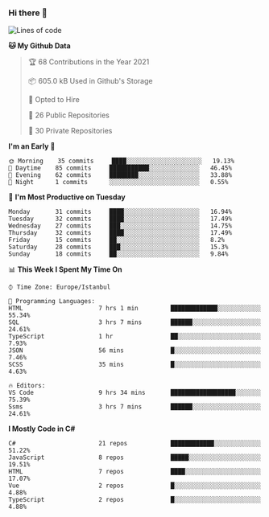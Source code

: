 ### Hi there 👋

<!--START_SECTION:waka-->
![Lines of code](https://img.shields.io/badge/From%20Hello%20World%20I%27ve%20Written-6.0%20million%20lines%20of%20code-blue)

**🐱 My Github Data** 

> 🏆 68 Contributions in the Year 2021
 > 
> 📦 605.0 kB Used in Github's Storage 
 > 
> 💼 Opted to Hire
 > 
> 📜 26 Public Repositories 
 > 
> 🔑 30 Private Repositories  
 > 
**I'm an Early 🐤** 

```text
🌞 Morning    35 commits     ████░░░░░░░░░░░░░░░░░░░░░   19.13% 
🌆 Daytime    85 commits     ███████████░░░░░░░░░░░░░░   46.45% 
🌃 Evening    62 commits     ████████░░░░░░░░░░░░░░░░░   33.88% 
🌙 Night      1 commits      ░░░░░░░░░░░░░░░░░░░░░░░░░   0.55%

```
📅 **I'm Most Productive on Tuesday** 

```text
Monday       31 commits     ████░░░░░░░░░░░░░░░░░░░░░   16.94% 
Tuesday      32 commits     ████░░░░░░░░░░░░░░░░░░░░░   17.49% 
Wednesday    27 commits     ███░░░░░░░░░░░░░░░░░░░░░░   14.75% 
Thursday     32 commits     ████░░░░░░░░░░░░░░░░░░░░░   17.49% 
Friday       15 commits     ██░░░░░░░░░░░░░░░░░░░░░░░   8.2% 
Saturday     28 commits     ███░░░░░░░░░░░░░░░░░░░░░░   15.3% 
Sunday       18 commits     ██░░░░░░░░░░░░░░░░░░░░░░░   9.84%

```


📊 **This Week I Spent My Time On** 

```text
⌚︎ Time Zone: Europe/Istanbul

💬 Programming Languages: 
HTML                     7 hrs 1 min         █████████████░░░░░░░░░░░░   55.34% 
SQL                      3 hrs 7 mins        ██████░░░░░░░░░░░░░░░░░░░   24.61% 
TypeScript               1 hr                ██░░░░░░░░░░░░░░░░░░░░░░░   7.93% 
JSON                     56 mins             █░░░░░░░░░░░░░░░░░░░░░░░░   7.46% 
SCSS                     35 mins             █░░░░░░░░░░░░░░░░░░░░░░░░   4.63%

🔥 Editors: 
VS Code                  9 hrs 34 mins       ██████████████████░░░░░░░   75.39% 
Ssms                     3 hrs 7 mins        ██████░░░░░░░░░░░░░░░░░░░   24.61%

```

**I Mostly Code in C#** 

```text
C#                       21 repos            ████████████░░░░░░░░░░░░░   51.22% 
JavaScript               8 repos             █████░░░░░░░░░░░░░░░░░░░░   19.51% 
HTML                     7 repos             ████░░░░░░░░░░░░░░░░░░░░░   17.07% 
Vue                      2 repos             █░░░░░░░░░░░░░░░░░░░░░░░░   4.88% 
TypeScript               2 repos             █░░░░░░░░░░░░░░░░░░░░░░░░   4.88%

```



<!--END_SECTION:waka-->

<!--
**ebubekirdinc/ebubekirdinc** is a ✨ _special_ ✨ repository because its `README.md` (this file) appears on your GitHub profile.

Here are some ideas to get you started:

- 🔭 I’m currently working on ...
- 🌱 I’m currently learning ...
- 👯 I’m looking to collaborate on ...
- 🤔 I’m looking for help with ...
- 💬 Ask me about ...
- 📫 How to reach me: ...
- 😄 Pronouns: ...
- ⚡ Fun fact: ...
-->
